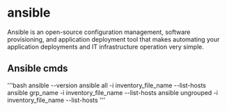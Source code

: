 # ansible

Ansible is an open-source configuration management, software provisioning, and application deployment tool that makes automating your application deployments and IT infrastructure operation very simple.

## Ansible cmds

'''bash
ansible --version
ansible all -i inventory_file_name --list-hosts
ansible grp_name -i inventory_file_name --list-hosts
ansible ungrouped -i inventory_file_name --list-hosts
'''
